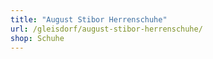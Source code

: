 ```yaml
---
title: "August Stibor Herrenschuhe"
url: /gleisdorf/august-stibor-herrenschuhe/
shop: Schuhe
---
```

